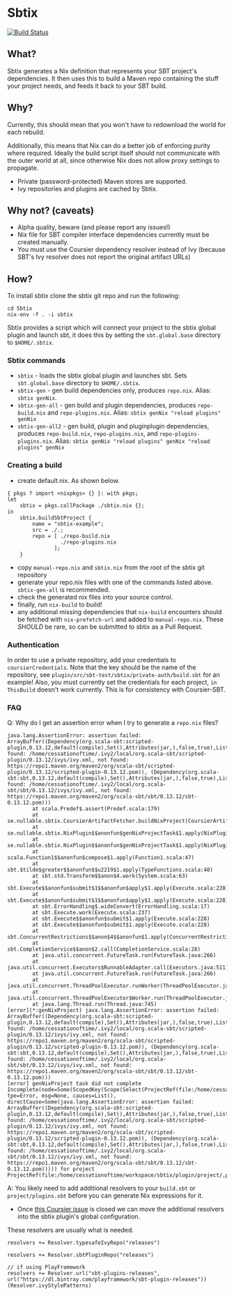 # Sbtix

[![Build Status](https://travis-ci.org/teozkr/Sbtix.svg?branch=master)](https://travis-ci.org/teozkr/Sbtix)

## What?

Sbtix generates a Nix definition that represents your SBT project's dependencies. It then uses this to build a Maven repo containing the stuff your project needs, and feeds it back to your SBT build.

## Why?

Currently, this should mean that you won't have to redownload the world for each rebuild.

Additionally, this means that Nix can do a better job of enforcing purity where required. Ideally the build script itself should not communicate with the outer world at all, since otherwise Nix does not allow proxy settings to propagate.

* Private (password-protected) Maven stores are supported.
* Ivy repositories and plugins are cached by Sbtix.

## Why not? (caveats)

* Alpha quality, beware (and please report any issues!)
* Nix file for SBT compiler interface dependencies currently must be created manually.
* You must use the Coursier dependency resolver instead of Ivy (because SBT's Ivy resolver does not report the original artifact URLs)

## How?

To install sbtix clone the sbtix git repo and run the following:
```
cd Sbtix
nix-env -f . -i sbtix
```

Sbtix provides a script which will connect your project to the sbtix global plugin and launch sbt, it does this by setting the `sbt.global.base` directory to `$HOME/.sbtix`.  

### Sbtix commands

 * `sbtix` - loads the sbtix global plugin and launches sbt. Sets `sbt.global.base` directory to `$HOME/.sbtix`.
 * `sbtix-gen` - gen build dependencies only, produces `repo.nix`. Alias: `sbtix genNix`.
 * `sbtix-gen-all` - gen build and plugin dependencies, produces `repo-build.nix` and `repo-plugins.nix`. Alias: `sbtix genNix "reload plugins" genNix`
 * `sbtix-gen-all2` - gen build, plugin and pluginplugin dependencies, produces `repo-build.nix`, `repo-plugins.nix`, and `repo-plugins-plugins.nix`. Alias: `sbtix genNix "reload plugins" genNix "reload plugins" genNix`

### Creating a build

 * create default.nix. As shown below.

```
{ pkgs ? import <nixpkgs> {} }: with pkgs;
let
    sbtix = pkgs.callPackage ./sbtix.nix {};
in
    sbtix.buildSbtProject {
        name = "sbtix-example";
        src = ./.;
        repo = [ ./repo-build.nix
                 ./repo-plugins.nix
               ];
    }
```

 * copy `manual-repo.nix` and `sbtix.nix` from the root of the sbtix git repository
 * generate your repo.nix files with one of the commands listed above. `sbtix-gen-all` is recommended.
 * check the generated nix files into your source control. 
 * finally, run `nix-build` to build!
 * any additional missing dependencies that `nix-build` encounters should be fetched with `nix-prefetch-url` and added to `manual-repo.nix`. These *SHOULD*  be rare, so can be submitted to sbtix as a Pull Request. 

### Authentication

In order to use a private repository, add your credentials to `coursierCredentials`. Note that the key should be the name of the repository, see `plugin/src/sbt-test/sbtix/private-auth/build.sbt` for an example! Also, you must currently set the credentials for each project, `in ThisBuild` doesn't work currently. This is for consistency with Coursier-SBT.

### FAQ

Q: Why do I get an assertion error when I try to generate a `repo.nix` files?

```
java.lang.AssertionError: assertion failed: ArrayBuffer((Dependency(org.scala-sbt:scripted-plugin,0.13.12,default(compile),Set(),Attributes(jar,),false,true),List(not found: /home/cessationoftime/.ivy2/local/org.scala-sbt/scripted-plugin/0.13.12/ivys/ivy.xml, not found: https://repo1.maven.org/maven2/org/scala-sbt/scripted-plugin/0.13.12/scripted-plugin-0.13.12.pom)), (Dependency(org.scala-sbt:sbt,0.13.12,default(compile),Set(),Attributes(jar,),false,true),List(not found: /home/cessationoftime/.ivy2/local/org.scala-sbt/sbt/0.13.12/ivys/ivy.xml, not found: https://repo1.maven.org/maven2/org/scala-sbt/sbt/0.13.12/sbt-0.13.12.pom)))
        at scala.Predef$.assert(Predef.scala:179)
        at se.nullable.sbtix.CoursierArtifactFetcher.buildNixProject(CoursierArtifactFetcher.scala:29)
        at se.nullable.sbtix.NixPlugin$$anonfun$genNixProjectTask$1.apply(NixPlugin.scala:21)
        at se.nullable.sbtix.NixPlugin$$anonfun$genNixProjectTask$1.apply(NixPlugin.scala:12)
        at scala.Function1$$anonfun$compose$1.apply(Function1.scala:47)
        at sbt.$tilde$greater$$anonfun$$u2219$1.apply(TypeFunctions.scala:40)
        at sbt.std.Transform$$anon$4.work(System.scala:63)
        at sbt.Execute$$anonfun$submit$1$$anonfun$apply$1.apply(Execute.scala:228)
        at sbt.Execute$$anonfun$submit$1$$anonfun$apply$1.apply(Execute.scala:228)
        at sbt.ErrorHandling$.wideConvert(ErrorHandling.scala:17)
        at sbt.Execute.work(Execute.scala:237)
        at sbt.Execute$$anonfun$submit$1.apply(Execute.scala:228)
        at sbt.Execute$$anonfun$submit$1.apply(Execute.scala:228)
        at sbt.ConcurrentRestrictions$$anon$4$$anonfun$1.apply(ConcurrentRestrictions.scala:159)
        at sbt.CompletionService$$anon$2.call(CompletionService.scala:28)
        at java.util.concurrent.FutureTask.run(FutureTask.java:266)
        at java.util.concurrent.Executors$RunnableAdapter.call(Executors.java:511)
        at java.util.concurrent.FutureTask.run(FutureTask.java:266)
        at java.util.concurrent.ThreadPoolExecutor.runWorker(ThreadPoolExecutor.java:1142)
        at java.util.concurrent.ThreadPoolExecutor$Worker.run(ThreadPoolExecutor.java:617)
        at java.lang.Thread.run(Thread.java:745)
[error](*:genNixProject) java.lang.AssertionError: assertion failed: ArrayBuffer((Dependency(org.scala-sbt:scripted-plugin,0.13.12,default(compile),Set(),Attributes(jar,),false,true),List(not found: /home/cessationoftime/.ivy2/local/org.scala-sbt/scripted-plugin/0.13.12/ivys/ivy.xml, not found: https://repo1.maven.org/maven2/org/scala-sbt/scripted-plugin/0.13.12/scripted-plugin-0.13.12.pom)), (Dependency(org.scala-sbt:sbt,0.13.12,default(compile),Set(),Attributes(jar,),false,true),List(not found: /home/cessationoftime/.ivy2/local/org.scala-sbt/sbt/0.13.12/ivys/ivy.xml, not found: https://repo1.maven.org/maven2/org/scala-sbt/sbt/0.13.12/sbt-0.13.12.pom)))
[error] genNixProject task did not complete Incomplete(node=Some(ScopedKey(Scope(Select(ProjectRef(file:/home/cessationoftime/workspace/sbtix/plugin/project/,project)),Global,Global,Global),genNixProject)), tpe=Error, msg=None, causes=List(), directCause=Some(java.lang.AssertionError: assertion failed: ArrayBuffer((Dependency(org.scala-sbt:scripted-plugin,0.13.12,default(compile),Set(),Attributes(jar,),false,true),List(not found: /home/cessationoftime/.ivy2/local/org.scala-sbt/scripted-plugin/0.13.12/ivys/ivy.xml, not found: https://repo1.maven.org/maven2/org/scala-sbt/scripted-plugin/0.13.12/scripted-plugin-0.13.12.pom)), (Dependency(org.scala-sbt:sbt,0.13.12,default(compile),Set(),Attributes(jar,),false,true),List(not found: /home/cessationoftime/.ivy2/local/org.scala-sbt/sbt/0.13.12/ivys/ivy.xml, not found: https://repo1.maven.org/maven2/org/scala-sbt/sbt/0.13.12/sbt-0.13.12.pom))))) for project ProjectRef(file:/home/cessationoftime/workspace/sbtix/plugin/project/,project)
```

A: You likely need to add additional resolvers to your `build.sbt` or `project/plugins.sbt` before you can generate Nix expressions for it. 
  * Once [this Coursier issue](https://github.com/alexarchambault/coursier/issues/292) is closed we can move the additional resolvers into the sbtix plugin's global configuration.

These resolvers are usually what is needed.

```
resolvers += Resolver.typesafeIvyRepo("releases")

resolvers += Resolver.sbtPluginRepo("releases")

// if using PlayFramework
resolvers += Resolver.url("sbt-plugins-releases", url("https://dl.bintray.com/playframework/sbt-plugin-releases"))(Resolver.ivyStylePatterns) 
```
